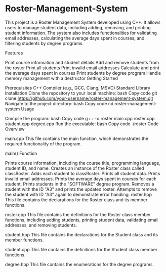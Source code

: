 # Roster-Management-System

This project is a Roster Management System developed using C++. It allows users to manage student data, including adding, removing, and printing student information. The system also includes functionalities for validating email addresses, calculating the average days spent in courses, and filtering students by degree programs.

Features

Print course information and student details
Add and remove students from the roster
Print all students
Print invalid email addresses
Calculate and print the average days spent in courses
Print students by degree program
Handle memory management with a destructor
Getting Started

Prerequisites
C++ Compiler (e.g., GCC, Clang, MSVC)
Standard Library
Installation
Clone the repository to your local machine:
bash
Copy code
git clone https://github.com/your-username/roster-management-system.git
Navigate to the project directory:
bash
Copy code
cd roster-management-system
Usage

Compile the program:
bash
Copy code
g++ -o roster main.cpp roster.cpp student.cpp degree.cpp
Run the executable:
bash
Copy code
./roster
Code Overview

main.cpp
This file contains the main function, which demonstrates the required functionality of the program.

main() Function

Prints course information, including the course title, programming language, student ID, and name.
Creates an instance of the Roster class called classRoster.
Adds each student to classRoster.
Prints all student data.
Prints invalid email addresses.
Prints the average days spent in courses for each student.
Prints students in the "SOFTWARE" degree program.
Removes a student with the ID "A3" and prints the updated roster.
Attempts to remove the student with ID "A3" again to demonstrate error handling.
roster.hpp
This file contains the declarations for the Roster class and its member functions.

roster.cpp
This file contains the definitions for the Roster class member functions, including adding students, printing student data, validating email addresses, and removing students.

student.hpp
This file contains the declarations for the Student class and its member functions.

student.cpp
This file contains the definitions for the Student class member functions.

degree.hpp
This file contains the enumerations for the degree programs.
